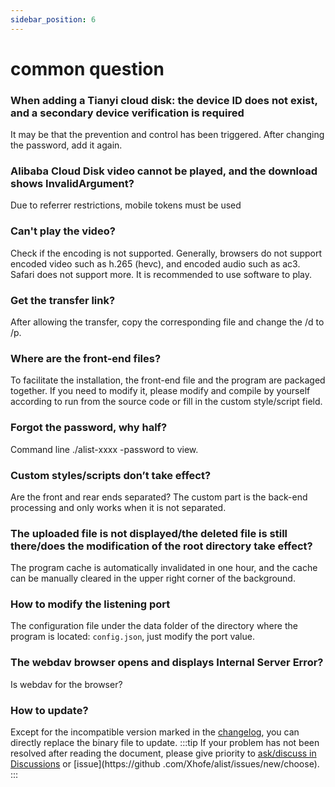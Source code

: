 ```yaml
---
sidebar_position: 6
---
```


# common question
### When adding a Tianyi cloud disk: the device ID does not exist, and a secondary device verification is required
It may be that the prevention and control has been triggered. After changing the password, add it again.
### Alibaba Cloud Disk video cannot be played, and the download shows InvalidArgument?
Due to referrer restrictions, mobile tokens must be used
### Can't play the video?
Check if the encoding is not supported. Generally, browsers do not support encoded video such as h.265 (hevc), and encoded audio such as ac3. Safari does not support more. It is recommended to use software to play.
### Get the transfer link?
After allowing the transfer, copy the corresponding file and change the /d to /p.
### Where are the front-end files?
To facilitate the installation, the front-end file and the program are packaged together. If you need to modify it, please modify and compile by yourself according to run from the source code or fill in the custom style/script field.
### Forgot the password, why half?
Command line ./alist-xxxx -password to view.
### Custom styles/scripts don’t take effect?
Are the front and rear ends separated? The custom part is the back-end processing and only works when it is not separated.
### The uploaded file is not displayed/the deleted file is still there/does the modification of the root directory take effect?
The program cache is automatically invalidated in one hour, and the cache can be manually cleared in the upper right corner of the background.
### How to modify the listening port
The configuration file under the data folder of the directory where the program is located: `config.json`, just modify the port value.
### The webdav browser opens and displays Internal Server Error?
Is webdav for the browser?
### How to update?
Except for the incompatible version marked in the [changelog](./changelog.md), you can directly replace the binary file to update.
:::tip
If your problem has not been resolved after reading the document, please give priority to [ask/discuss in Discussions](https://github.com/Xhofe/alist/discussions/new) or [issue](https://github .com/Xhofe/alist/issues/new/choose).
:::